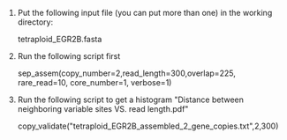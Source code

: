 1. Put the following input file (you can put more than one) in the working directory:

   tetraploid_EGR2B.fasta

2. Run the following script first

   sep_assem(copy_number=2,read_length=300,overlap=225, rare_read=10, core_number=1, verbose=1)

3. Run the following script to get a histogram "Distance between neighboring variable sites VS. read length.pdf"

   copy_validate("tetraploid_EGR2B_assembled_2_gene_copies.txt",2,300)
